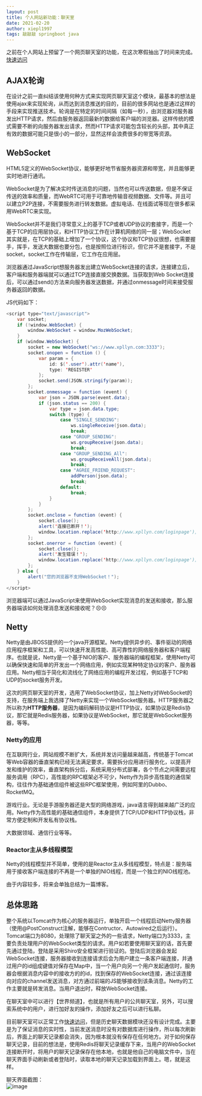```yaml
---
layout: post
title: 个人网站新功能：聊天室
date: 2021-02-20
author: xiepl1997
tags: 敲敲敲 springboot java
---
```


之前在个人网站上预留了一个网页聊天室的功能，在这次寒假抽出了时间来完成。[快速访问](http://www.xpllyn.com/chatroom)  

## AJAX轮询
在设计之前一直纠结该使用何种方式来实现网页聊天室这个模块，最基本的想法是使用ajax来实现轮询，从而达到消息推送的目的，目前的很多网站也是通过这样的手段来实现推送技术。轮询是在特定的时间间隔（如每一秒），由浏览器对服务器发出HTTP请求，然后由服务器返回最新的数据给客户端的浏览器。这样传统的模式需要不断的向服务器发出请求，然而HTTP请求可能包含较长的头部，其中真正有效的数据可能只是很小的一部分，显然这样会浪费很多的带宽等资源。  

## WebSocket
HTML5定义的WebSocket协议，能够更好地节省服务器资源和带宽，并且能够更实时地进行通讯。  

WebSocket是为了解决实时传送消息的问题，当然也可以传送数据，但是不保证传送的效率和质量，而WebRTC可用于可靠地传输音视频数据、文件等。并且可以建立P2P连接，不需要服务进行转发数据。虚拟电话、在线面试等现在很多都采用WebRTC来实现。  

WebSocket并不是我们寻常意义上的基于TCP或者UDP协议的套接字，而是一个基于TCP的应用层协议，和HTTP协议工作在计算机网络的同一层；WebSocket其实就是，在TCP的基础上增加了一个协议，这个协议和TCP协议很想，也需要握手，挥手，发送大数据也要分包，也是按照位进行标识，但它并不是套接字，不是socket，socket工作在传输层，它工作在应用层。  

浏览器通过JavaScript想服务器发出建立WebSocket连接的请求，连接建立后，客户端和服务器端就可以通过TCP连接直接交换数据。当获取到Web Socket连接后，可以通过send()方法来向服务器发送数据，并通过onmessage时间来接受服务器返回的数据。  

JS代码如下：
```java
<script type="text/javascript">
    var socket;
    if (!window.WebSocket) {
        window.WebSocket = window.MozWebSocket;
    }
    if (window.WebSocket) {
        socket = new WebSocket("ws://www.xpllyn.com:3333");
        socket.onopen = function () {
            var param = {
                id: $('.user').attr('name'),
                type: 'REGISTER'
            };
            socket.send(JSON.stringify(param));
        };
        socket.onmessage = function (event) {
            var json = JSON.parse(event.data);
            if (json.status == 200) {
                var type = json.data.type;
                switch (type) {
                    case "SINGLE_SENDING":
                        ws.singleReceive(json.data);
                        break;
                    case "GROUP_SENDING":
                        ws.groupReceive(json.data);
                        break;
                    case "GROUP_SENDING_All":
                        ws.groupReceiveAll(json.data);
                        break;
                    case "AGREE_FRIEND_REQUEST":
                        addPerson(json.data);
                        break;
                    default:
                        break;
                }
            }
        };
        socket.onclose = function (event) {
            socket.close();
            alert('连接已断开！');
            window.location.replace('http://www.xpllyn.com/loginpage');
        };
        socket.onerror = function (event) {
            socket.close();
            alert('发生错误！');
            window.location.replace('http://www.xpllyn.com/loginpage');
        };
    } else {
        alert("您的浏览器不支持WebSocket！");
    }
</script>
```
浏览器端可以通过JavaScript来使用WebSocket实现消息的发送和接收，那么服务器端该如何处理消息发送和接收呢？😣😣

## Netty
Netty是由JBOSS提供的一个java开源框架。Netty提供异步的、事件驱动的网络应用程序框架和工具，可以快速开发高性能、高可靠性的网络服务器和客户端程序。也就是说，Netty是一个基于NIO的客户、服务器端的编程框架，使用Netty可以确保快速和简单的开发出一个网络应用，例如实现某种特定协议的客户、服务器应用。Netty相当于简化和流线化了网络应用的编程开发过程，例如基于TCP和UDP的socket服务开发。  

这次的网页聊天室的开发，选用了WebSocket协议，加上Netty对WebSocket的支持，在服务端上我选择了Netty来实现一个WebSocket服务器。HTTP服务器之所以称为**HTTP服务器**，是因为编码解码协议是HTTP协议，如果协议是Redis协议，那它就是Redis服务器，如果协议是WebSocket，那它就是WebSocket服务器，等等。  

### Netty的应用
在互联网行业，网站规模不断扩大，系统并发访问量越来越高，传统基于Tomcat等Web容器的垂直架构已经无法满足要求，需要拆分应用进行服务化，以提高开发和维护的效率，垂直架构拆分后，系统采用分布式部署，各个节点之间需要远程服务调用（RPC），高性能的RPC框架必不可少，Netty作为异步高性能的通信架构，往往作为基础通信组件被这些RPC框架使用，例如阿里的Dubbo、RocketMQ。  

游戏行业。无论是手游服务器还是大型的网络游戏，java语言得到越来越广泛的应用。Netty作为高性能的基础通信组件，本身提供了TCP/UDP和HTTP协议栈，非常方便定制和开发私有协议栈。

大数据领域、通信行业等等。

### Reactor主从多线程模型
Netty的线程模型并不简单，使用的是Reactor主从多线程模型，特点是：服务端用于接收客户端连接的不再是一个单独的NIO线程，而是一个独立的NIO线程池。  

由于内容较多，将来会单独总结为一篇博客。

## 总体思路
整个系统以Tomcat作为核心的服务器运行，单独开启一个线程启动Netty服务器（使用@PostConstruct注解，能够在Contructor、Autowired之后运行）。Tomcat端口为8080，处理除了聊天室之外的一些请求，Netty端口为3333，主要负责处理用户的WebSocket类型的请求。用户如若要使用聊天室的话，首先要先通过登陆，登陆是采用Shiro安全框架进行验证的。登陆后浏览器会发起WebSocket连接，服务器接收到连接请求后会为用户建立一条客户端连接，并通过用户的id组成键值对保存在Map中，当一个用户向另一个用户发起通信时，服务器会根据消息内容中的接收方的的id，找到保存的WebSocket连接，通过该连接向对应的channel发送消息，对方通过前端的JS能够接收到该条消息。Netty的工作主要就是转发消息。当用户退出时，释放WebSocket连接。  

在聊天室中可以进行【世界频道】，也就是所有用户的公共聊天室，另外，可以搜索系统中的用户，进行加好友的操作，添加好友之后可以进行私聊。  

目前聊天室可以正常工作[快速访问](http://www.xpllyn.com/chatroom)，但是历史聊天数据模块还没有设计完成。主要是为了保证消息的实时性，当前发送消息时没有对数据库进行操作，所以每次刷新后，界面上的聊天记录都会消失，因为根本就没有保存在任何地方。对于如何保存聊天记录，目前的想法是，使用Redis将聊天记录缓存下来，当用户的WebSocket连接断开时，将用户的聊天记录保存在他本地，也就是他自己的电脑文件中，当在聊天界面手动刷新或者登陆时，读取本地的聊天记录加载到界面上。嗯，就是这样。  

聊天界面截图：  
![image](https://images.cnblogs.com/cnblogs_com/xiepl1997/1916186/o_210220142554chatroom.jpg)